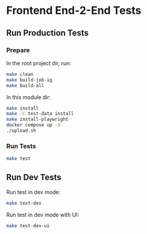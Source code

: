 # Frontend End-2-End Tests

## Run Production Tests

### Prepare

In the root project dir, run:

```sh
make clean
make build-job-ig
make build-all
```

In this module dir:

```sh
make install
make -C test-data install
make install-playwright
docker compose up -d
./upload.sh
```

### Run Tests

```sh
make test
```

## Run Dev Tests

Run test in dev mode:

```sh
make test-dev
```

Run test in dev mode with UI:

```sh
make test-dev-ui
```

